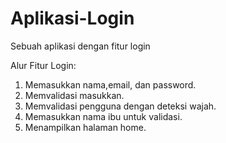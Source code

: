 # Aplikasi-Login
Sebuah aplikasi dengan fitur login

Alur Fitur Login:
1. Memasukkan nama,email, dan password.
2. Memvalidasi masukkan.
3. Memvalidasi pengguna dengan deteksi wajah.
4. Memasukkan nama ibu untuk validasi.
5. Menampilkan halaman home.
